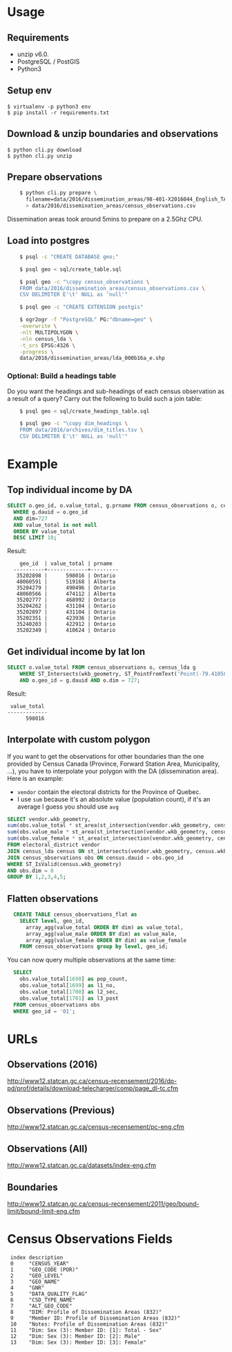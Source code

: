 # Usage

## Requirements

- unzip v6.0.
- PostgreSQL / PostGIS
- Python3

## Setup env

    $ virtualenv -p python3 env
    $ pip install -r requirements.txt

## Download & unzip boundaries and observations

    $ python cli.py download
    $ python cli.py unzip

## Prepare observations

```bash
    $ python cli.py prepare \
      filename=data/2016/dissemination_areas/98-401-X2016044_English_TAB_data.csv \
      > data/2016/dissemination_areas/census_observations.csv
```

Dissemination areas took around 5mins to prepare on a 2.5Ghz CPU.

## Load into postgres

```sh
    $ psql -c "CREATE DATABASE geo;"

    $ psql geo < sql/create_table.sql

    $ psql geo -c "\copy census_observations \
    FROM data/2016/dissemination_areas/census_observations.csv \
    CSV DELIMITER E'\t' NULL as 'null'"

    $ psql geo -c "CREATE EXTENSION postgis"

    $ ogr2ogr -f "PostgreSQL" PG:"dbname=geo" \
    -overwrite \
    -nlt MULTIPOLYGON \
    -nln census_lda \
    -t_srs EPSG:4326 \
    -progress \
    data/2016/dissemination_areas/lda_000b16a_e.shp
```

### Optional: Build a headings table
Do you want the headings and sub-headings of each census observation as a result of a query? Carry out the following to build such a join table:

```sh
    $ psql geo < sql/create_headings_table.sql

    $ psql geo -c "\copy dim_headings \
    FROM data/2016/archives/dim_titles.tsv \
    CSV DELIMITER E'\t' NULL as 'null'"
```

# Example

## Top individual income by DA

```sql
SELECT o.geo_id, o.value_total, g.prname FROM census_observations o, census_lda g
  WHERE g.dauid = o.geo_id
  AND dim=727
  AND value_total is not null
  ORDER BY value_total
  DESC LIMIT 10;
 ```

Result:

```
    geo_id  | value_total | prname
  ----------+-------------+---------
   35202898 |      598016 | Ontario
   48060591 |      519168 | Alberta
   35204279 |      490496 | Ontario
   48060566 |      474112 | Alberta
   35202777 |      468992 | Ontario
   35204262 |      431104 | Ontario
   35202897 |      431104 | Ontario
   35202351 |      423936 | Ontario
   35240203 |      422912 | Ontario
   35202349 |      410624 | Ontario
```

## Get individual income by lat lon

```sql
SELECT o.value_total FROM census_observations o, census_lda g
    WHERE ST_Intersects(wkb_geometry, ST_PointFromText('Point(-79.4105825 43.6960938)', 4326))
    AND o.geo_id = g.dauid AND o.dim = 727;
```

Result:

```
 value_total
-------------
      598016
```


## Interpolate with custom polygon

If you want to get the observations for other boundaries than the one provided by Census Canada (Province, Forward Station Area, Municipality, ...), you have to interpolate your polygon with the DA (dissemination area). Here is an example:

 - `vendor` contain the electoral districts for the Province of Quebec. 
 - I use `sum` because it's an absolute value (population count), if it's an average I guess you should use `avg`

```sql
SELECT vendor.wkb_geometry,
sum(obs.value_total * st_area(st_intersection(vendor.wkb_geometry, census.wkb_geometry))/st_area(census.wkb_geometry))::numeric::integer as total,
sum(obs.value_male * st_area(st_intersection(vendor.wkb_geometry, census.wkb_geometry))/st_area(census.wkb_geometry))::numeric::integer as male,
sum(obs.value_female * st_area(st_intersection(vendor.wkb_geometry, census.wkb_geometry))/st_area(census.wkb_geometry))::numeric::integer as female
FROM electoral_district vendor
JOIN census_lda census ON st_intersects(vendor.wkb_geometry, census.wkb_geometry)
JOIN census_observations obs ON census.dauid = obs.geo_id
WHERE ST_IsValid(census.wkb_geometry) 
AND obs.dim = 8
GROUP BY 1,2,3,4,5;
```
## Flatten observations

```sql
  CREATE TABLE census_observations_flat as 
    SELECT level, geo_id, 
      array_agg(value_total ORDER BY dim) as value_total, 
      array_agg(value_male ORDER BY dim) as value_male, 
      array_agg(value_female ORDER BY dim) as value_female 
    FROM census_observations group by level, geo_id;
```

You can now query multiple observations at the same time:

```sql
  SELECT 
    obs.value_total[1698] as pop_count, 
    obs.value_total[1699] as l1_no,
    obs.value_total[1700] as l2_sec,
    obs.value_total[1701] as l3_post
  FROM census_observations obs
  WHERE geo_id = '01';
```

# URLs

## Observations (2016)

http://www12.statcan.gc.ca/census-recensement/2016/dp-pd/prof/details/download-telecharger/comp/page_dl-tc.cfm

## Observations (Previous)

http://www12.statcan.gc.ca/census-recensement/pc-eng.cfm

## Observations (All)

http://www12.statcan.gc.ca/datasets/index-eng.cfm

## Boundaries

http://www12.statcan.gc.ca/census-recensement/2011/geo/bound-limit/bound-limit-eng.cfm

# Census Observations Fields

     index description
     0     "CENSUS_YEAR"
     1     "GEO_CODE (POR)"
     2     "GEO_LEVEL"
     3     "GEO_NAME"
     4     "GNR"
     5     "DATA_QUALITY_FLAG"
     6     "CSD_TYPE_NAME"
     7     "ALT_GEO_CODE"
     8     "DIM: Profile of Dissemination Areas (832)"
     9     "Member ID: Profile of Dissemination Areas (832)"
     10    "Notes: Profile of Dissemination Areas (832)"
     11    "Dim: Sex (3): Member ID: [1]: Total - Sex"
     12    "Dim: Sex (3): Member ID: [2]: Male"
     13    "Dim: Sex (3): Member ID: [3]: Female"
